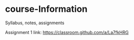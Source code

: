 # course-Information
Syllabus, notes, assignments

Assignment 1 link: https://classroom.github.com/a/La7fkHRG
